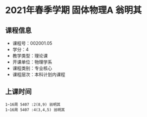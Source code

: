 # 2021年春季学期 固体物理A 翁明其






## 课程信息

- 课程号：002001.05
- 学分：4
- 教学类型：理论课
- 开课单位：物理学系
- 课程类别：专业核心
- 课程层次：本科计划内课程

## 上课时间

```
1~16周 5407 :2(8,9) 翁明其
1~16周 5407 :4(3,4,5) 翁明其
```

